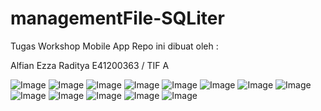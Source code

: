 # managementFile-SQLiter
 Tugas Workshop Mobile App
 Repo ini dibuat oleh :
 
 Alfian Ezza Raditya
 E41200363 / TIF A
 
 ![Image](https://github.com/rianejakk/managementFile-SQLiter/blob/main/01.png)
 ![Image](https://github.com/rianejakk/managementFile-SQLiter/blob/main/02.png)
 ![Image](https://github.com/rianejakk/managementFile-SQLiter/blob/main/03.png)
 ![Image](https://github.com/rianejakk/managementFile-SQLiter/blob/main/04.png)
 ![Image](https://github.com/rianejakk/managementFile-SQLiter/blob/main/05.png)
 ![Image](https://github.com/rianejakk/managementFile-SQLiter/blob/main/06.png)
 ![Image](https://github.com/rianejakk/managementFile-SQLiter/blob/main/07.png)
 ![Image](https://github.com/rianejakk/managementFile-SQLiter/blob/main/08.png)
 ![Image](https://github.com/rianejakk/managementFile-SQLiter/blob/main/09.png)
 ![Image](https://github.com/rianejakk/managementFile-SQLiter/blob/main/10.png)
 ![Image](https://github.com/rianejakk/managementFile-SQLiter/blob/main/11.png)
 ![Image](https://github.com/rianejakk/managementFile-SQLiter/blob/main/12.png)
 ![Image](https://github.com/rianejakk/managementFile-SQLiter/blob/main/13.png)
